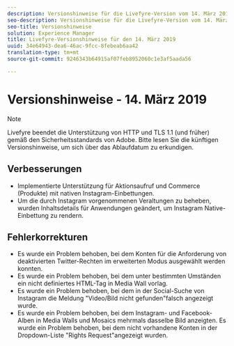 ```yaml
---
description: Versionshinweise für die Livefyre-Version vom 14. März 2019.
seo-description: Versionshinweise für die Livefyre-Version vom 14. März 2019.
seo-title: Versionshinweise
solution: Experience Manager
title: Livefyre-Versionshinweise für den 14. März 2019
uuid: 34e64943-dea6-46ac-9fcc-8febeab6aa42
translation-type: tm+mt
source-git-commit: 9246343b64915af07feb8952060c1e3af5aada56

---
```



# Versionshinweise - 14. März 2019

>[!NOTE]
>
>Livefyre beendet die Unterstützung von HTTP und TLS 1.1 (und früher) gemäß den Sicherheitsstandards von Adobe.  Bitte lesen Sie die künftigen Versionshinweise, um sich über das Ablaufdatum zu erkundigen.

## Verbesserungen

* Implementierte Unterstützung für Aktionsaufruf und Commerce (Produkte) mit nativen Instagram-Einbettungen.
* Um die durch Instagram vorgenommenen Veraltungen zu beheben, wurden Inhaltsdetails für Anwendungen geändert, um Instagram Native-Einbettung zu rendern.


## Fehlerkorrekturen

* Es wurde ein Problem behoben, bei dem Konten für die Anforderung von deaktivierten Twitter-Rechten im erweiterten Modus ausgewählt werden konnten.
* Es wurde ein Problem behoben, bei dem unter bestimmten Umständen ein nicht definiertes HTML-Tag in Media Wall vorlag.
* Es wurde ein Problem behoben, bei dem in der Social-Suche von Instagram die Meldung "Video/Bild nicht gefunden"falsch angezeigt wurde.
* Es wurde ein Problem behoben, bei dem Instagram- und Facebook-Alben in Media Walls und Mosaics mehrmals dasselbe Bild anzeigten.
Es wurde ein Problem behoben, bei dem nicht vorhandene Konten in der Dropdown-Liste "Rights Request"angezeigt wurden.